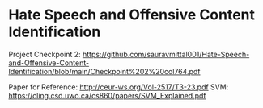 # Hate Speech and Offensive Content Identification

Project Checkpoint 2: https://github.com/sauravmittal001/Hate-Speech-and-Offensive-Content-Identification/blob/main/Checkpoint%202%20col764.pdf

Paper for Reference: http://ceur-ws.org/Vol-2517/T3-23.pdf
SVM: https://cling.csd.uwo.ca/cs860/papers/SVM_Explained.pdf
